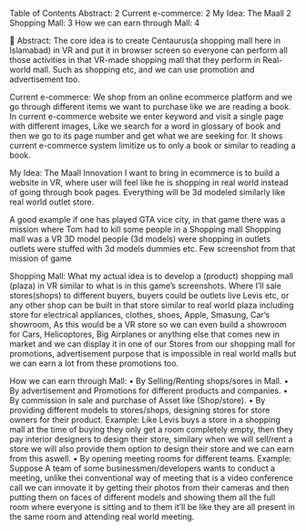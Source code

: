 Table of Contents
Abstract:	2
Current e-commerce:	2
My Idea: The Maall	2
Shopping Mall:	3
How we can earn through Mall:	4




Abstract:
The core idea is to create Centaurus(a shopping mall here in Islamabad) in VR and put it in browser screen so everyone can perform all those activities in that VR-made shopping mall that they perform in Real-world mall. Such as shopping etc, and we can use promotion and advertisement too.


Current e-commerce:
We shop from an online ecommerce platform and we go through different items we want to purchase like we are reading a book. In current e-commerce website we enter keyword and visit a single page with different images, Like we search for a word in glossary of book and then we go to its page number and get what we are seeking for. It shows current e-commerce system limitize us to only a book or similar to reading a book.

My Idea: The Maall
Innovation I want to bring in ecommerce is to build a website in VR, where user will feel like he is shopping in real world instead of going through book pages. Everything will be 3d modeled similarly like real world outlet store.


A good example if one has played GTA vice city, in that game there was a mission where Tom had to kill some people in a Shopping mall Shopping mall was a VR 3D model people (3d models) were shopping in outlets outlets were stuffed with 3d models dummies etc. Few screenshot from that mission of game




Shopping Mall:
What my actual idea is to develop a (product) shopping mall (plaza) in VR similar to what is in this game’s screenshots. Where I’ll sale stores(shops) to different buyers, buyers could be outlets live Levis etc, or any other shop can be built in that store similar to real world plaza including store for electrical appliances, clothes, shoes, Apple, Smasung, Car’s showroom, As this would be a VR store so we can even build a showroom for Cars, Helicoptores, Big Airplanes or anything else that comes new in market and we can display it in one of our Stores from our shopping mall for promotions, advertisement purpose that is impossible in real world malls but we can earn a lot from these promotions too.

 How we can earn through Mall:
•	By Selling/Renting shops/sores in Mall.
•	By advertisement and Promotions for different products and companies.
•	By commission in sale and purchase of Asset like (Shop/store).
•	By providing different models to stores/shops, designing stores for store owners for their product. Example: Like Levis buys a store in a shopping mall at the time of buying they only get a room completely empty, then they pay interior designers to design their store, similary when we will sell/rent a store we will also provide them option to design their store and we can earn from this aswell.
•	By opening meeting rooms for different teams. Example: Suppose A team of some businessmen/developers wants to conduct a meeting, unlike thei conventional way of meeting that is a video conference call we can innovate it by getting their photos from their cameras and then putting them on faces of different models and showing them all the full room where everyone is sitting and to them it’ll be like they are all present in the same room and attending real world meeting.
